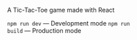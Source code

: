 A Tic-Tac-Toe game made with React

<code>npm run dev</code> — Development mode
<code>npm run build</code> — Production mode
